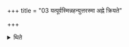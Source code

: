 +++
title = "03 यत्पूर्वस्मिन्नहन्युत्तरस्मा अह्ने क्रियते"

+++

<details><summary>थिते</summary>

यत्पूर्वस्मिन्नहन्युत्तरस्मा अह्ने क्रियते ता अहीनसन्ततयः ३
</details>
